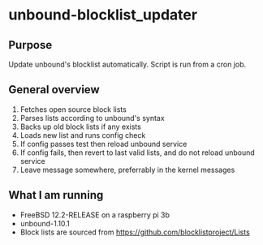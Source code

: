 # unbound-blocklist_updater
## Purpose
Update unbound's blocklist automatically.
Script is run from a cron job.

## General overview
1. Fetches open source block lists
1. Parses lists according to unbound's syntax
1. Backs up old block lists if any exists
1. Loads new list and runs config check
1. If config passes test then reload unbound service
1. If config fails, then revert to last valid lists, and do not reload unbound service
1. Leave message somewhere, preferrably in the kernel messages

## What I am running
- FreeBSD 12.2-RELEASE on a raspberry pi 3b
- unbound-1.10.1
- Block lists are sourced from https://github.com/blocklistproject/Lists
